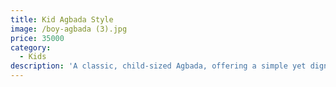 ```yaml
---
title: Kid Agbada Style
image: /boy-agbada (3).jpg
price: 35000
category:
  - Kids
description: 'A classic, child-sized Agbada, offering a simple yet dignified look.'
---
```


